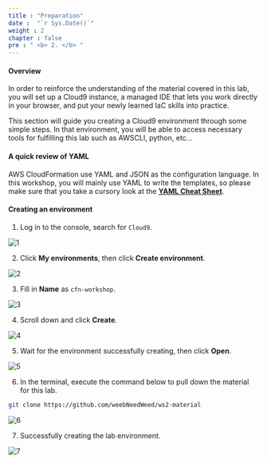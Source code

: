 ```yaml
---
title : "Preparation"
date :  "`r Sys.Date()`" 
weight : 2
chapter : false
pre : " <b> 2. </b> "
---
```


#### Overview

In order to reinforce the understanding of the material covered in this lab, you will set up a Cloud9 instance, a managed IDE that lets you work directly in your browser, and put your newly learned IaC skills into practice.

This section will guide you creating a Cloud9 environment through some simple steps. In that environment, you will be able to access necessary tools for fulfilling this lab such as AWSCLI, python, etc...

#### A quick review of YAML

AWS CloudFormation use YAML and JSON as the configuration language. In this workshop, you will mainly use YAML to write the templates, so please make sure that you take a cursory look at the **[YAML Cheat Sheet](https://quickref.me/yaml.html)**.

#### Creating an environment

1. Log in to the console, search for ```Cloud9```.

![1](/images/2-Preparation/1.png)

2. Click **My environments**, then click **Create environment**.

![2](/images/2-Preparation/2.png)

3. Fill in **Name** as ```cfn-workshop```.

![3](/images/2-Preparation/3.png)

4. Scroll down and click **Create**.

![4](/images/2-Preparation/4.png)

5. Wait for the environment successfully creating, then click **Open**.

![5](/images/2-Preparation/5.png)

6. In the terminal, execute the command below to pull down the material for this lab.

```bash
git clone https://github.com/weebNeedWeed/ws2-material
```

![6](/images/2-Preparation/6.png)

7. Successfully creating the lab environment.

![7](/images/2-Preparation/7.png)
